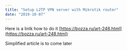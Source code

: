 ```yaml
---
title: "Setup L2TP VPN server with Mikrotik router"
date: "2019-10-07"
---
```


Here is a linlk how to do it [https://bozza.ru/art-248.html](https://bozza.ru/art-248.html)

Simplified article is to come later
